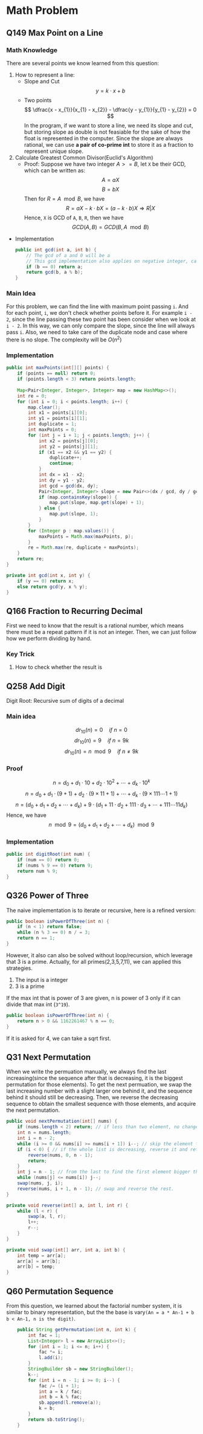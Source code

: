 # Math Problem

## Q149 Max Point on a Line

### Math Knowledge
There are several points we know learned from this question:

1. How to represent a line:
   * Slope and Cut
    $$
    y = k\cdot x + b
    $$
   * Two points
    $$ 
    \dfrac{x - x_{1}}{x_{1} - x_{2}} - \dfrac{y - y_{1}}{y_{1} - y_{2}} = 0
    $$
In the program, if we want to store a line, we need its slope and cut, but storing slope as double is not feasiable for the sake of how the float is represented in the computer. Since the slope are always rational, we can use **a pair of co-prime int** to store it as a fraction to represent unique slope.
2. Calculate Greatest Common Divisor(Euclid's Algorithm)
   * Proof: Suppose we have two integer $A >= B$, let `X` be their GCD, which can be written as:
        $$ 
        A = aX
        $$
        $$
        B = bX
        $$
        Then for $R = A \mod B$, we have
        $$
        R = aX - k\cdot bX = (a - k \cdot b)X \Rightarrow R | X
        $$
        Hence, `X` is GCD of `A`, `B`, `R`, then we have
        $$
        GCD(A, B) = GCD(B, A \mod B)
        $$
* Implementation
   ```java
   public int gcd(int a, int b) {
       // The gcd of a and 0 will be a
       // This gcd implementation also applies on negative integer, cause we need reminder here, not modulo
       if (b == 0) return a;
       return gcd(b, a % b);
   }
   ```

### Main Idea
For this problem, we can find the line with maximum point passing `i`. And for each point, `i`, we don't check whether points before it. For example `i - 2`, since the line passing these two point has been consider when we look at `i - 2`. In this way, we can only compare the slope, since the line will always pass `i`. Also, we need to take care of the duplicate node and case where there is no slope. The complexity will be $O(n^{2})$

### Implementation
```java
public int maxPoints(int[][] points) {
    if (points == null) return 0;
    if (points.length < 3) return points.length;
    
    Map<Pair<Integer, Integer>, Integer> map = new HashMap<>();
    int re = 0;
    for (int i = 0; i < points.length; i++) {
        map.clear();
        int x1 = points[i][0];
        int y1 = points[i][1];
        int duplicate = 1;
        int maxPoints = 0;
        for (int j = i + 1; j < points.length; j++) {
            int x2 = points[j][0];
            int y2 = points[j][1];
            if (x1 == x2 && y1 == y2) {
                duplicate++;
                continue;
            }
            int dx = x1 - x2;
            int dy = y1 - y2;
            int gcd = gcd(dx, dy);
            Pair<Integer, Integer> slope = new Pair<>(dx / gcd, dy / gcd);
            if (map.containsKey(slope)) {
                map.put(slope, map.get(slope) + 1);
            } else {
                map.put(slope, 1);
            }
        }
        for (Integer p : map.values()) {
            maxPoints = Math.max(maxPoints, p);
        }
        re = Math.max(re, duplicate + maxPoints);
    }
    return re;
}

private int gcd(int x, int y) {
    if (y == 0) return x;
    else return gcd(y, x % y);
}
```

## Q166 Fraction to Recurring Decimal

First we need to know that the result is a rational number, which means there must be a repeat pattern if it is not an integer. Then, we can just follow how we perform dividing by hand.

### Key Trick

1. How to check whether the result is 



## Q258 Add Digit

Digit Root: Recursive sum of digits of a decimal

### Main idea

$$dr_{10}(n) = 0\quad if \ n = 0$$
$$dr_{10}(n) = 9\quad if \ n = 9k$$
$$dr_{10}(n) = n \mod 9\quad if \ n \neq 9k $$

### Proof

$$n = d_{0} + d_{1} \cdot 10 + d_{2} \cdot 10 ^{2} + \cdots + d_{k} \cdot 10 ^{k} $$
$$n = d_{0} + d_{1} \cdot (9 + 1) + d_{2} \cdot (9 \times 11 + 1) + \cdots + d_{k} \cdot (9 \times 111\cdots1 + 1) $$
$$n = (d_{0} + d_{1} + d_{2} + \cdots + d_{k}) + 9 \cdot (d_{1} + 11 \cdot d_{2} + 111 \cdot d_{3} + \cdots + 111\cdots11d_{k}) $$
Hence, we have
$$ n \mod 9 = (d_{0} + d_{1} + d_{2} + \cdots + d_{k}) \mod 9$$

### Implementation
```java
public int digitRoot(int num) {
    if (num == 0) return 0;
    if (nums % 9 == 0) return 9;
    return num % 9;
}
```

## Q326 Power of Three

The naive implementation is to iterate or recursive, here is a refined version:
```java
public boolean isPowerOfThree(int n) {
    if (n < 1) return false;
    while (n % 3 == 0) n / = 3;
    return n == 1;
}
```

However, it also can also be solved without loop/recursion, which leverage that 3 is a prime. Actually, for all primes(2,3,5,7,11), we can applied this strategies.
1. The input is a integer
2. 3 is a prime

If the max int that is power of 3 are given, n is power of 3 only if it can divide that max int (`3^19`).
```java
public boolean isPowerOfThree(int n) {
    return n > 0 && 1162261467 % n == 0;
}
```

If it is asked for 4, we can take a sqrt first.


## Q31 Next Permutation

When we write the permuation manually, we always find the last increasing(since the sequence after that is decreasing, it is the biggest permutation for those elements). To get the next permuation, we swap the last increasing number with a slight larger one behind it, and the sequence behind it should still be decreasing. Then, we reverse the decreasing sequence to obtain the smallest sequence with those elements, and acquire the next permutation.

```java
public void nextPermutation(int[] nums) {
    if (nums.length < 2) return; // if less than two element, no change on permutation
    int n = nums.length;
    int i = n - 2;
    while (i >= 0 && nums[i] >= nums[i + 1]) i--; // skip the element that larger than its next
    if (i < 0) { // if the whole list is decreasing, reverse it and return!
        reverse(nums, 0, n - 1); 
        return;
    }
    int j = n - 1; // from the last to find the first element bigger than nums[i](skip smaller or equal)
    while (nums[j] <= nums[i]) j--;
    swap(nums, j, i);
    reverse(nums, i + 1, n - 1); // swap and reverse the rest.
}

private void reverse(int[] a, int l, int r) {
    while (l < r) {
        swap(a, l, r);
        l++;
        r--;
    }
}

private void swap(int[] arr, int a, int b) {
    int temp = arr[a];
    arr[a] = arr[b];
    arr[b] = temp;
}
```

## Q60 Permutation Sequence

From this question, we learned about the factorial number system, it is similar to binary representation, but the the base is vary`(An = a * An-1 + b  b < An-1, n is the digit)`. 

```java
    public String getPermutation(int n, int k) {
        int fac = 1;
        List<Integer> l = new ArrayList<>();
        for (int i = 1; i <= n; i++) {
            fac *= i;
            l.add(i);
        }
        StringBuilder sb = new StringBuilder();
        k--;
        for (int i = n - 1; i >= 0; i--) {
            fac /= (i + 1);
            int a = k / fac;
            int b = k % fac;
            sb.append(l.remove(a));
            k = b;
        }
        return sb.toString();
    }
```


